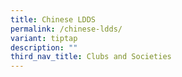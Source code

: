 ```yaml
---
title: Chinese LDDS
permalink: /chinese-ldds/
variant: tiptap
description: ""
third_nav_title: Clubs and Societies
---
```


